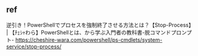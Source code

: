 ## ref

逆引き！PowerShellでプロセスを強制終了させる方法とは？【Stop-Process】 | 【ﾁｪｼｬわら】PowerShellとは、から学ぶ入門者の教科書-脱コマンドプロンプト-
https://cheshire-wara.com/powershell/ps-cmdlets/system-service/stop-process/